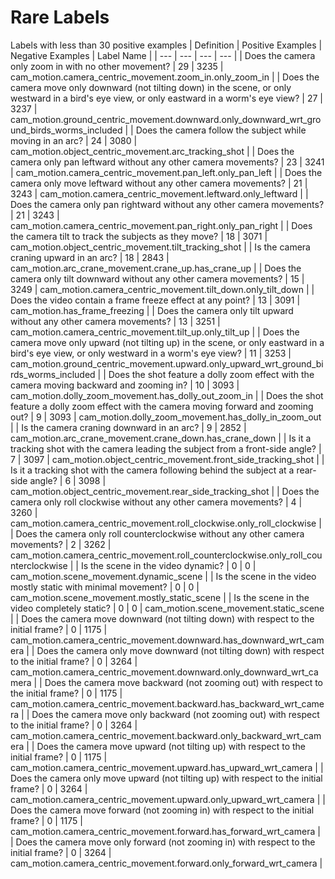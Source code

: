 # Rare Labels
Labels with less than 30 positive examples
| Definition | Positive Examples | Negative Examples | Label Name |
| --- | --- | --- | --- |
| Does the camera only zoom in with no other movement? | 29 | 3235 | cam_motion.camera_centric_movement.zoom_in.only_zoom_in |
| Does the camera move only downward (not tilting down) in the scene, or only westward in a bird's eye view, or only eastward in a worm's eye view? | 27 | 3237 | cam_motion.ground_centric_movement.downward.only_downward_wrt_ground_birds_worms_included |
| Does the camera follow the subject while moving in an arc? | 24 | 3080 | cam_motion.object_centric_movement.arc_tracking_shot |
| Does the camera only pan leftward without any other camera movements? | 23 | 3241 | cam_motion.camera_centric_movement.pan_left.only_pan_left |
| Does the camera only move leftward without any other camera movements? | 21 | 3243 | cam_motion.camera_centric_movement.leftward.only_leftward |
| Does the camera only pan rightward without any other camera movements? | 21 | 3243 | cam_motion.camera_centric_movement.pan_right.only_pan_right |
| Does the camera tilt to track the subjects as they move? | 18 | 3071 | cam_motion.object_centric_movement.tilt_tracking_shot |
| Is the camera craning upward in an arc? | 18 | 2843 | cam_motion.arc_crane_movement.crane_up.has_crane_up |
| Does the camera only tilt downward without any other camera movements? | 15 | 3249 | cam_motion.camera_centric_movement.tilt_down.only_tilt_down |
| Does the video contain a frame freeze effect at any point? | 13 | 3091 | cam_motion.has_frame_freezing |
| Does the camera only tilt upward without any other camera movements? | 13 | 3251 | cam_motion.camera_centric_movement.tilt_up.only_tilt_up |
| Does the camera move only upward (not tilting up) in the scene, or only eastward in a bird's eye view, or only westward in a worm's eye view? | 11 | 3253 | cam_motion.ground_centric_movement.upward.only_upward_wrt_ground_birds_worms_included |
| Does the shot feature a dolly zoom effect with the camera moving backward and zooming in? | 10 | 3093 | cam_motion.dolly_zoom_movement.has_dolly_out_zoom_in |
| Does the shot feature a dolly zoom effect with the camera moving forward and zooming out? | 9 | 3093 | cam_motion.dolly_zoom_movement.has_dolly_in_zoom_out |
| Is the camera craning downward in an arc? | 9 | 2852 | cam_motion.arc_crane_movement.crane_down.has_crane_down |
| Is it a tracking shot with the camera leading the subject from a front-side angle? | 7 | 3097 | cam_motion.object_centric_movement.front_side_tracking_shot |
| Is it a tracking shot with the camera following behind the subject at a rear-side angle? | 6 | 3098 | cam_motion.object_centric_movement.rear_side_tracking_shot |
| Does the camera only roll clockwise without any other camera movements? | 4 | 3260 | cam_motion.camera_centric_movement.roll_clockwise.only_roll_clockwise |
| Does the camera only roll counterclockwise without any other camera movements? | 2 | 3262 | cam_motion.camera_centric_movement.roll_counterclockwise.only_roll_counterclockwise |
| Is the scene in the video dynamic? | 0 | 0 | cam_motion.scene_movement.dynamic_scene |
| Is the scene in the video mostly static with minimal movement? | 0 | 0 | cam_motion.scene_movement.mostly_static_scene |
| Is the scene in the video completely static? | 0 | 0 | cam_motion.scene_movement.static_scene |
| Does the camera move downward (not tilting down) with respect to the initial frame? | 0 | 1175 | cam_motion.camera_centric_movement.downward.has_downward_wrt_camera |
| Does the camera only move downward (not tilting down) with respect to the initial frame? | 0 | 3264 | cam_motion.camera_centric_movement.downward.only_downward_wrt_camera |
| Does the camera move backward (not zooming out) with respect to the initial frame? | 0 | 1175 | cam_motion.camera_centric_movement.backward.has_backward_wrt_camera |
| Does the camera move only backward (not zooming out) with respect to the initial frame? | 0 | 3264 | cam_motion.camera_centric_movement.backward.only_backward_wrt_camera |
| Does the camera move upward (not tilting up) with respect to the initial frame? | 0 | 1175 | cam_motion.camera_centric_movement.upward.has_upward_wrt_camera |
| Does the camera only move upward (not tilting up) with respect to the initial frame? | 0 | 3264 | cam_motion.camera_centric_movement.upward.only_upward_wrt_camera |
| Does the camera move forward (not zooming in) with respect to the initial frame? | 0 | 1175 | cam_motion.camera_centric_movement.forward.has_forward_wrt_camera |
| Does the camera move only forward (not zooming in) with respect to the initial frame? | 0 | 3264 | cam_motion.camera_centric_movement.forward.only_forward_wrt_camera |
